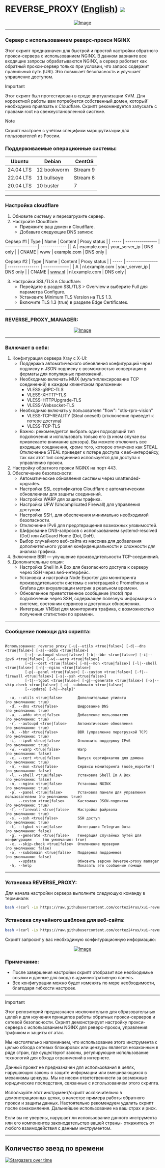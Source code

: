 # REVERSE_PROXY ([English](/README.md)) <img src="https://img.shields.io/github/stars/cortez24rus/xui-reverse-proxy?style=social" />
<p align="center"><a href="#"><img src="./media/xui.png" alt="Image"></a></p>

-----

### Сервер с использованием реверс-прокси NGINX
Этот скрипт предназначен для быстрой и простой настройки обратного прокси-сервера с использованием NGINX. В данном варианте все входящие запросы обрабатываются NGINX, а сервер работает как обратный прокси-сервер только при условии, что запрос содержит правильный путь (URI). Это повышает безопасность и улучшает управление доступом.

> [!IMPORTANT]
> Этот скрипт был протестирован в среде виртуализации KVM. Для корректной работы вам потребуется собственный домен, который` необходимо привязать к Cloudflare. Скрипт рекомендуется запускать с правами root на свежеустановленной системе.

> [!NOTE]
> Скрипт настроен с учётом специфики маршрутизации для пользователей из России.

### Поддерживаемые операционные системы:

| **Ubuntu**       | **Debian**      | **CentOS**       |
|------------------|-----------------|------------------|
| 24.04 LTS        | 12 bookworm     | Stream 9         |
| 22.04 LTS        | 11 bullseye     | Stream 8         |
| 20.04 LTS        | 10 buster       | 7                |

-----

### Настройка cloudflare
1. Обновите систему и перезагрузите сервер.
2. Настройте Cloudflare:
   - Привяжите ваш домен к Cloudflare.
   - Добавьте следующие DNS записи:

Сервер #1
| Type  | Name             | Content          | Proxy status  |
| ----- | ---------------- | ---------------- | ------------- |
| A     | example.com      | your_server_ip   | DNS only      |
| CNAME | www              | example.com      | DNS only      |

Сервер #2
| Type  | Name             | Content          | Proxy status  |
| ----- | ---------------- | ---------------- | ------------- |
| A     | nl.example.com   | your_server_ip   | DNS only      |
| CNAME | www.nl           | nl.example.com   | DNS only      |
   
3. Настройки SSL/TLS в Cloudflare:
   - Перейдите в раздел SSL/TLS > Overview и выберите Full для параметра Configure.
   - Установите Minimum TLS Version на TLS 1.3.
   - Включите TLS 1.3 (true) в разделе Edge Certificates.

-----

### REVERSE_PROXY_MANAGER:

<p align="center"><a href="#"><img src="./media/reverse_proxy_manager_RU.png" alt="Image"></a></p>

-----

### Включает в себя:
  
1. Конфигурация сервера Xray с X-UI:
   - Поддержка автоматического обновления конфигураций через подписку и JSON подписку с возможностью конвертации в форматы для популярных приложений.
   - Необходимо включать MUX (мультиплексирование TCP соединений) в каждом клиентском приложении
     - VLESS-gRPC-TLS
     - VLESS-XHTTP-TLS
     - VLESS-HTTPUpgrade-TLS
     - VLESS-Websocket-TLS
   - Необходимо включать у пользователя "flow": "xtls-rprx-vision"
     - VLESS-TCP-REALITY (Steal oneself) (отключение приведет к потере доступа)
     - VLESS-TCP-TLS
   - Важно: рекомендуется выбрать один подходящий тип подключения и использовать только его (в ином случае вы привлекаете внимание цензора). Вы можете отключить все входящие соединения, кроме того, которое отмечено как STEAL. Отключение STEAL приведет к потере доступа к веб-интерфейсу, так как этот тип соединения используется для доступа к управлению прокси.
2. Настройку обратного прокси NGINX на порт 443.
3. Обеспечение безопасности:
   - Автоматические обновления системы через unattended-upgrades.
   - Настройка SSL сертификатов Cloudflare с автоматическим обновлением для защиты соединений.
   - Настройка WARP для защиты трафика.
   - Настройка UFW (Uncomplicated Firewall) для управления доступом.
   - Настройка SSH, для обеспечения минимально необходимой безопасности.
   - Отключение IPv6 для предотвращения возможных уязвимостей.
   - Шифрование DNS-запросов с использованием systemd-resolved (Dot) или AdGuard Home (Dot, DoH).
   - Выбор случайного веб-сайта из массива для добавления дополнительного уровня конфиденциальности и сложности для анализа трафика.
4. Включение BBR — улучшение производительности TCP-соединений.
5. Дополнительные опции:
   - Настройка Shell In A Box для безопасного доступа к серверу через SSH через веб-интерфейс.
   - Установка и настройка Node Exporter для мониторинга производительности системы с интеграцией с Prometheus и Grafana для визуализации метрик в реальном времени.
   - Обновленное приветственное сообщение (motd) при подключении через SSH, содержащее полезную информацию о системе, состоянии сервисов и доступных обновлениях.
   - Интеграция VNStat для мониторинга трафика, с возможностью получения статистики по времени.
-----

### Сообщение помощи для скрипта:
```

Использование: reverse_proxy [-u|--utils <true|false>] [-d|--dns <true|false>] [-a|--addu <true|false>]
         [-r|--autoupd <true|false>] [-b|--bbr <true|false>] [-i|--ipv6 <true|false>] [-w|--warp <true|false>]
         [-c|--cert <true|false>] [-m|--mon <true|false>] [-l|--shell <true|false>] [-n|--nginx <true|false>]
         [-p|--panel <true|false>] [--custom <true|false>] [-f|--firewall <true|false>] [-s|--ssh <true|false>]
         [-t|--tgbot <true|false>] [-g|--generate <true|false>] [-x|--skip-check <true|false>] [-o|--subdomain <true|false>]
         [--update] [-h|--help]"

  -u, --utils <true|false>       Дополнительные утилиты                         (по умолчанию: true)
  -d, --dns <true|false>         Шифрование DNS                                 (по умолчанию: true)
  -a, --addu <true|false>        Добавление пользователя                        (по умолчанию: true)
  -r, --autoupd <true|false>     Автоматические обновления                      (по умолчанию: true)
  -b, --bbr <true|false>         BBR (управление перегрузкой TCP)               (по умолчанию: true)
  -i, --ipv6 <true|false>        Отключить поддержку IPv6                       (по умолчанию: true)
  -w, --warp <true|false>        Warp                                           (по умолчанию: false)
  -c, --cert <true|false>        Выпуск сертификатов для домена                 (по умолчанию: true)
  -m, --mon <true|false>         Сервисы мониторинга (node_exporter)            (по умолчанию: false)
  -l, --shell <true|false>       Установка Shell In A Box                       (по умолчанию: false)
  -n, --nginx <true|false>       Установка NGINX                                (по умолчанию: true)
  -p, --panel <true|false>       Установка панели для управления пользователями (по умолчанию: true)
      --custom <true|false>      Кастомная JSON-подписка                        (по умолчанию: true)
  -f, --firewall <true|false>    Настройка файрвола                             (по умолчанию: true)
  -s, --ssh <true|false>         SSH доступ                                     (по умолчанию: true)
  -t, --tgbot <true|false>       Интеграция Telegram бота                       (по умолчанию: false)
  -g, --generate <true|false>    Генерация случайных путей для конфигурации     (по умолчанию: true)
  -x, --skip-check <true|false>  Отключение проверки                            (по умолчанию: false)
  -o, --subdomain <true|false>   Поддержка поддоменов                           (по умолчанию: false)
      --update                   Обновить версию Reverse-proxy manager
  -h, --help                     Показать это сообщение помощи
```

-----

### Установка REVERSE_PROXY:

Для начала настройки сервера выполните следующую команду в терминале:
```sh
bash <(curl -Ls https://raw.githubusercontent.com/cortez24rus/xui-reverse-proxy/refs/heads/main/reverse_proxy.sh)
```

### Установка случайного шаблона для веб-сайта:
```sh
bash <(curl -Ls https://raw.githubusercontent.com/cortez24rus/xui-reverse-proxy/refs/heads/main/reverse_proxy_random_site.sh)
```

Скрипт запросит у вас необходимую конфигурационную информацию:

<p align="center"><a href="#"><img src="./media/xui_rp_install_RU.png" alt="Image"></a></p>

### Примечание: 
- После завершения настройки скрипт отобразит все необходимые ссылки и данные для входа в административную панель.
- Все конфигурации можно будет изменять по мере необходимости, благодаря гибкости настроек.

-----

> [!IMPORTANT]
> Этот репозиторий предназначен исключительно для образовательных целей и для изучения принципов работы обратных прокси-серверов и сетевой безопасности. Скрипт демонстрирует настройку прокси-сервера с использованием NGINX для реверс-прокси, управления трафиком и защиты от атак.
>
> Мы настоятельно напоминаем, что использование этого инструмента с целью обхода сетевых блокировок или цензуры является незаконным в ряде стран, где существуют законы, регулирующие использование технологий для обхода ограничений в интернете.
>
> Данный проект не предназначен для использования в целях, нарушающих законы о защите информации или вмешивающихся в механизмы цензуры. Мы не несем ответственности за возможные юридические последствия, связанные с использованием этого скрипта.
>
>Используйте этот инструмент/скрипт исключительно в демонстрационных целях, в качестве примера работы обратного прокси и защиты данных. Настоятельно рекомендуем удалить скрипт после ознакомления. Дальнейшее использование на ваш страх и риск.
>
>Если вы не уверены, нарушает ли использование данного инструмента или его компонентов законодательство вашей страны- откажитесь от любого взаимодействия с данным инструментом.

-----

## Количество звезд по времени
[![Stargazers over time](https://starchart.cc/cortez24rus/xui-reverse-proxy.svg?variant=adaptive)](https://starchart.cc/cortez24rus/xui-reverse-proxy)
